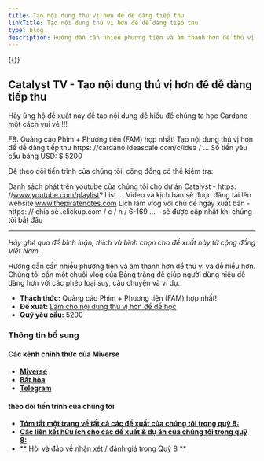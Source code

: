 ```yaml
---
title: Tạo nội dung thú vị hơn để dễ dàng tiếp thu
linkTitle: Tạo nội dung thú vị hơn để dễ dàng tiếp thu
type: blog
description: Hướng dẫn cần nhiều phương tiện và âm thanh hơn để thú vị và dễ hiểu hơn
---
```


{{<youtube z9GE4ZxLqLI>}}

## Catalyst TV - Tạo nội dung thú vị hơn để dễ dàng tiếp thu

Hãy ủng hộ đề xuất này để tạo nội dung dễ hiểu để chúng ta học Cardano một cách vui vẻ !!!

F8: Quảng cáo Phim + Phương tiện (FAM) hợp nhất! Tạo nội dung thú vị hơn để dễ dàng tiếp thu https: //cardano.ideascale.com/c/idea / ... Số tiền yêu cầu bằng USD: $ 5200

Để theo dõi tiến trình của chúng tôi, cộng đồng có thể kiểm tra:

Danh sách phát trên youtube của chúng tôi cho dự án Catalyst - https: //www.youtube.com/playlist? List ... Video và kịch bản sẽ được đăng tải lên website www.thepiratenotes.com Lịch làm vlog với chủ đề ngày xuất bản - https: // chia sẻ .clickup.com / c / h / 6-169 ... - sẽ được cập nhật khi chúng tôi bắt đầu

---

*Hãy ghé qua để bình luận, thích và bình chọn cho đề xuất này từ cộng đồng Việt Nam.*

Hướng dẫn cần nhiều phương tiện và âm thanh hơn để thú vị và dễ hiểu hơn. Chúng tôi cần một chuỗi vlog của Bảng trắng để giúp người dùng hiểu dễ dàng hơn với các phép loại suy, câu chuyện và ví dụ.

- **Thách thức:** Quảng cáo Phim + Phương tiện (FAM) hợp nhất!
- **Đề xuất:** [Làm cho nội dung thú vị hơn để dễ học](https://cardano.ideascale.com/c/idea/397512)
- **Quỹ yêu cầu:** 5200

### Thông tin bổ sung

#### Các kênh chính thức của Miverse

- [**Miverse**](www.Miverse.io)
- [**Bất hòa**](https://discord.com/invite/hyast8Hc)
- [**Telegram**](https://t.me/miversegame)

#### theo dõi tiến trình của chúng tôi

- [**Tóm tắt một trang về tất cả các đề xuất của chúng tôi trong quỹ 8:**](https://miverse.io/one-page-proposal-catalyst-fund-8/?utm_source=miverse&utm_medium=landing+page,promotion&utm_campaign=catalyst_voting_f8,+catalyst_voting)
- [**Các liên kết hữu ích cho các đề xuất &amp; dự án của chúng tôi trong quỹ 8:**](https://doc.clickup.com/7505985/p/h/75221-5305/fe4213bf28016ca?utm_source=clickup&utm_medium=promotion,list&utm_campaign=catalyst_voting_f8,%20catalyst_voting)
- [** Hỏi và đáp về nhận xét / đánh giá trong Quỹ 8 **](https://www.youtube.com/playlist?list=PLrBrG2u7wJAS9hwq-MWkJ31kxTyw5VpKw)
